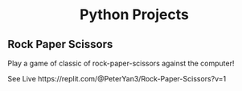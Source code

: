 <h1 align="center" id="title">Python Projects</h1>

<h2>Rock Paper Scissors </h2>

<p id="description">Play a game of classic of rock-paper-scissors against the computer!
</p>
<p>See Live https://replit.com/@PeterYan3/Rock-Paper-Scissors?v=1 
</p>

<h1></h1>


